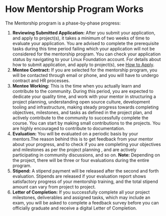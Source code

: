 # How Mentorship Program Works

The Mentorship program is a phase-by-phase progress:

1. **Reviewing Submitted Application:** After you submit your application, and apply to project\(s\), it takes a minimum of two weeks of time to evaluate your application. You are advised to complete the prerequisite tasks during this time period failing which your application will not be considered for the mentorship program. You can check your application status by navigating to your Linux Foundation account. For details about how to submit application, and apply to project\(s\), see [How to Apply](how-to-apply.md).
2. **Mentee Contract:** If you are selected for the mentorship program, you will be contacted through email or phone, and you will have to undergo contract and HR processes.
3. **Mentee Working:** This is the time when you actually learn and contribute to the community. During this period, you are expected to dedicate your quality time, and work with your mentor in structuring a project planning, understanding open source culture, development tooling and infrastructure, making steady progress towards completing objectives, milestones, and tasks as defined in the project plan, and actively contribute to the community to successfully complete the course. You can start by making small contributions to the projects. You are highly encouraged to contribute to documentation.
4. **Evaluation:** You will be evaluated on a periodic basis by your mentors.The reason behind this is to get feedback from your mentor about your progress, and to check if you are completing your objectives and milestones as per the project planning , and are actively participating in community discussions, and so on. **Note:** Depending on the project, there will be three or four evaluations during the entire program. 
5. **Stipend:** A stipend payment will be released after the second and forth evaluation. Stipends are released if your evaluation report shows satisfactory progress of your mentorship training, and the total stipend amount can vary from project to project. 
6. **Letter of Completion:** If you successfully complete all your project milestones, deliverables and assigned tasks, which may include an exam, you will be asked to complete a feedback survey before you can officially graduate and receive a digital Letter of Completion.

